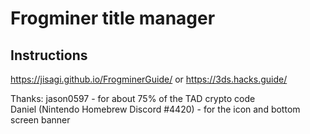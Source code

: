 # Frogminer title manager

## Instructions
https://jisagi.github.io/FrogminerGuide/ or https://3ds.hacks.guide/

Thanks: 
jason0597 - for about 75% of the TAD crypto code<br>
Daniel (Nintendo Homebrew Discord #4420) - for the icon and bottom screen banner